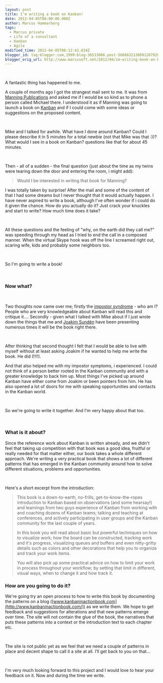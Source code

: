 ```yaml
---
layout: post
title: I’m writing a book on Kanban!
date: 2012-04-05T06:00:00.000Z
author: Marcus Hammarberg
tags:
  - Marcus private
  - Life of a consultant
  - Kanban
  - Agile
modified_time: 2012-04-05T06:12:42.634Z
blogger_id: tag:blogger.com,1999:blog-36533086.post-5666632138891207928
blogger_orig_url: http://www.marcusoft.net/2012/04/im-writing-book-on-kanban.html
---
```





 


<div class="p1">

A fantastic thing has happened to me.


<div class="p1">

A couple of months ago I got the strangest mail sent to me. It was from
<a href="http://www.manning.com/" target="_blank">Manning
Publications</a> and asked me if I would be so kind as to phone a person
called Michael there. I understood it as if Manning was going to launch
a book on <a href="http://www.kanban101.com" target="_blank">Kanban</a>
and if I could come with some ideas or suggestions on the proposed
content.


<div class="p2">

 


<div class="p1">

Mike and I talked for awhile. What have I done around Kanban? Could I
please describe it in 5 minutes for a total newbie (not that Mike was
that :))? What would I see in a book on Kanban? questions like that for
about 45 minutes.


<div class="p1">

 


<div class="p1">

Then - all of a sudden - the final question (just about the time as my
twins were tearing down the door and entering the room, i might add):


> <div class="p1">
>
> <span class="Apple-tab-span">Would I be interested in writing
> that book for Manning?
>
> </div>
<div class="p2">

I was totally taken by surprise! After the mail and some of the content
of that I had some dreams but I never thought that it would actually
happen. I have never aspired to write a book, although I've often wonder
if i could do it given the chance. How do you actually do it? Just crack
your knuckles and start to write? How much time does it take?


<div class="p2">

 


<div class="p1">

All these questions and the feeling of "why, on the earth did they call
me?" was speeding through my head as I tried to end the call in a
composed manner. When the virtual Skype hook was off the line I screamed
right out, scaring wife, kids and probably some neighbors too.


<div class="p2">

 


<div class="p1">

So I'm going to write a book!


<div class="p2">

 


### Now what?

<div class="p2">

 


<div class="p1">

Two thoughts now came over me; firstly the
<a href="http://en.wikipedia.org/wiki/Impostor_syndrome"
target="_blank">impostor syndrome</a> - who am I? People who are very
knowledgeable about Kanban will read this and critique it.... Secondly -
given what I talked with Mike about if I just wrote down the things that
me and
<a href="http://www.joakimsunden.com" target="_blank">Joakim Sundén</a>
have been presenting numerous times it will be the book right there.


<div class="p2">

 


<div class="p1">

After thinking that second thought I felt that I would be able to live
with myself without at least asking Joakim if he wanted to help me write
the book. He did (!!!!).


<div class="p1">

And that also helped me with my impostor symptoms, i experienced. I
could not think of a person better rooted in the Kanban community and
with a greater knowledge to back him up. Most things I've picked up
around Kanban have either come from Joakim or been pointers from him. He
has also opened a lot of doors for me with speaking opportunities and
contacts in the Kanban world.


<div class="p2">

 


<div class="p1">

So we're going to write it together. And I'm very happy about that too.


<div class="p2">

 


### What is it about?

<div class="p1">

Since the reference work about Kanban is written already, and we didn't
feel that taking up competition with that book was a good idea, fruitful
or really needed for that matter either, our book takes a whole
different approach. We're writing a very practical book that shows a lot
of different patterns that has emerged in the Kanban community around
how to solve different situations, problems and opportunities.


<div class="p2">

 


<div class="p1">

Here's a short excerpt from the introduction:


> This book is a down-to-earth, no-frills, get-to-know-the-ropes
> introduction to Kanban based on observations (and some hearsay!) and
> learnings from two guys experience of Kanban from working with and
> coaching dozens of Kanban teams; talking and teaching at conferences,
> and actively participating in user groups and the Kanban community for
> the last couple of years.
>
> In this book you will read about basic but powerful techniques on how
> to visualize work; how the board can be constructed, tracking work and
> it's progress, visualizing queues and buffers and even nitty-gritty
> details such as colors and other decorations that help you to organize
> and track your work items.
>
> You will also pick up some practical advice on how to limit your work
> in process throughout your workflow; by setting that limit in
> different, visual ways, when to change it and how track it.

### How are you going to do it?

<div class="p2">

We're going try an open process to how to write this book by documenting
the patterns on a blog ([<span
class="s1">www.kanbaninactionbook.com](http://www.kanbaninactionbook.com/))
as we write them. We hope to get feedback and suggestions for
alterations and that new patterns emerge over time. The site will not
contain the glue of the book, the narratives that puts these patterns
into a context or the introduction text to each chapter etc.


<div class="p2">

 


<div class="p2">

The site is not public yet as we feel that we need a couple of patterns
in place and decent shape to call it a site at all. I’ll get back to you
on that…


<div class="p2">

 


<div class="p1">

I'm very much looking forward to this project and I would love to hear
your feedback on it. Now and during the time we write.

